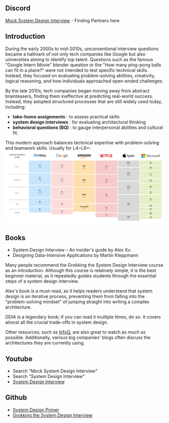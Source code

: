 ## Discord
[Mock System Design Interview](https://discord.gg/WHjarsrCvK) - Finding Partners here

## Introduction

During the early 2000s to mid-2010s, unconventional interview questions became a hallmark of not only tech companies like Google but also universities aiming to identify top talent. Questions such as the famous "Google Intern Movie" blender question or the "How many ping-pong balls can fit in a plane?" were not intended to test specific technical skills. Instead, they focused on evaluating problem-solving abilities, creativity, logical reasoning, and how individuals approached open-ended challenges.

By the late 2010s, tech companies began moving away from abstract brainteasers, finding them ineffective at predicting real-world success. Instead, they adopted structured processes that are still widely used today, including:
* **take-home assignments** : to assess practical skills 
* **system design interviews** : for evaluating architectural thinking
* **behavioral questions (BQ)** : to gauge interpersonal abilities and cultural fit.

This modern approach balances technical expertise with problem-solving and teamwork skills. Usually for L4~L6+: ![](./faang-leveling.webp)

## Books

* System Design Interview – An insider's guide by Alex Xu 
* Designing Data-Intensive Applications by Martin Kleppmann 

Many people recommend the Grokking the System Design Interview course as an introduction. Although this course is relatively simple, it is the best beginner material, as it repeatedly guides students through the essential steps of a system design interview.

Alex's book is a must-read, as it helps readers understand that system design is an iterative process, preventing them from falling into the "problem-solving mindset" of jumping straight into writing a complex architecture.

DDIA is a legendary book; if you can read it multiple times, do so. It covers almost all the crucial trade-offs in system design.

Other resources, such as [InfoQ](https://www.youtube.com/@infoq), are also great to watch as much as possible. Additionally, various big companies' blogs often discuss the architectures they are currently using.

## Youtube 
* Search "Mock System Design Interview"
* Search "System Design Interview"
* [System Design Interview](https://www.youtube.com/@SystemDesignInterview/videos)

## Github
* [System Design Primer](https://github.com/donnemartin/system-design-primer)
* [Grokking the System Design Interview](https://github.com/sharanyaa/grok_sdi_educative)
